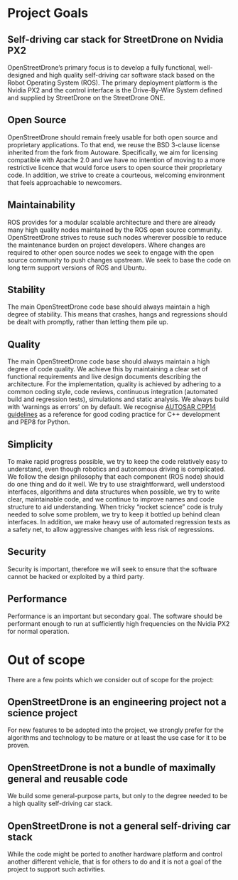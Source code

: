 # Project Goals

## Self-driving car stack for StreetDrone on Nvidia PX2
OpenStreetDrone’s primary focus is to develop a fully functional, well-designed and high quality self-driving car software stack based on the Robot Operating System (ROS). The primary deployment platform is the Nvidia PX2 and the control interface is the Drive-By-Wire System defined and supplied by StreetDrone on the StreetDrone ONE.

## Open Source
OpenStreetDrone should remain freely usable for both open source and proprietary applications. To that end, we reuse the BSD 3-clause license inherited from the fork from Autoware. Specifically, we aim for licensing compatible with Apache 2.0 and we have no intention of moving to a more restrictive licence that would force users to open source their proprietary code. In addition, we strive to create a courteous, welcoming environment that feels approachable to newcomers. 

## Maintainability
ROS provides for a modular scalable architecture and there are already many high quality nodes maintained by the ROS open source community. OpenStreetDrone strives to reuse such nodes wherever possible to reduce the maintenance burden on project developers. Where changes are required to other open source nodes we seek to engage with the open source community to push changes upstream. We seek to base the code on long term support versions of ROS and Ubuntu.

## Stability
The main OpenStreetDrone code base should always maintain a high degree of stability. This means that crashes, hangs and regressions should be dealt with promptly, rather than letting them pile up.

## Quality
The main OpenStreetDrone code base should always maintain a high degree of code quality. We achieve this by maintaining a clear set of functional requirements and live design documents describing the architecture. For the implementation, quality is achieved by adhering to a common coding style, code reviews, continuous integration (automated build and regression tests), simulations and static analysis. We always build with ‘warnings as errors’ on by default. We recognise [AUTOSAR CPP14 guidelines](https://www.autosar.org/fileadmin/user_upload/standards/adaptive/17-10/AUTOSAR_RS_CPP14Guidelines.pdf) as a reference for good coding practice for C++ development and PEP8 for Python.  

## Simplicity
To make rapid progress possible, we try to keep the code relatively easy to understand, even though robotics and autonomous driving is complicated. We follow the design philosophy that each component (ROS node) should do one thing and do it well.  We try to use straightforward, well understood interfaces, algorithms and data structures when possible, we try to write clear, maintainable code, and we continue to improve names and code structure to aid understanding. When tricky “rocket science” code is truly needed to solve some problem, we try to keep it bottled up behind clean interfaces. In addition, we make heavy use of automated regression tests as a safety net, to allow aggressive changes with less risk of regressions.

## Security
Security is important, therefore we will seek to ensure that the software cannot be hacked or exploited by a third party.

## Performance
Performance is an important but secondary goal.  The software should be performant enough to run at sufficiently high frequencies on the Nvidia PX2 for normal operation.

# Out of scope
There are a few points which we consider out of scope for the project:

## OpenStreetDrone is an engineering project not a science project
For new features to be adopted into the project, we strongly prefer for the algorithms and technology to be mature or at least the use case for it to be proven.

## OpenStreetDrone is not a bundle of maximally general and reusable code
We build some general-purpose parts, but only to the degree needed to be a high quality self-driving car stack.

## OpenStreetDrone is not a general self-driving car stack
While the code might be ported to another hardware platform and control another different vehicle, that is for others to do and it is not a goal of the project to support such activities.
